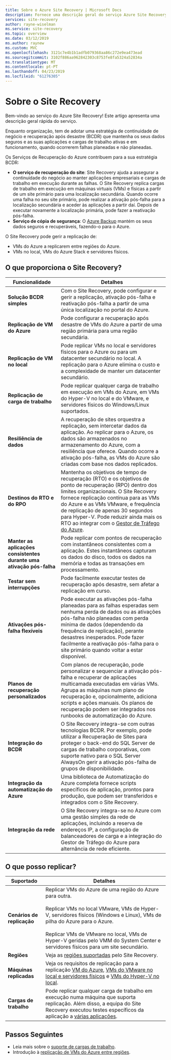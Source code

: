 ```yaml
---
title: Sobre o Azure Site Recovery | Microsoft Docs
description: Fornece uma descrição geral do serviço Azure Site Recovery e resume cenários de implementação de recuperação após desastre e migração.
services: site-recovery
author: rayne-wiselman
ms.service: site-recovery
ms.topic: overview
ms.date: 03/12/2019
ms.author: raynew
ms.custom: MVC
ms.openlocfilehash: 3121c7e4b1b1adfb079368aa86c272e9ea473ead
ms.sourcegitcommit: 3102f886aa962842303c8753fe8fa5324a52834a
ms.translationtype: MT
ms.contentlocale: pt-PT
ms.lasthandoff: 04/23/2019
ms.locfileid: "61276305"
---
```

# <a name="about-site-recovery"></a>Sobre o Site Recovery

Bem-vindo ao serviço do Azure Site Recovery! Este artigo apresenta uma descrição geral rápida do serviço.

Enquanto organização, tem de adotar uma estratégia de continuidade de negócio e recuperação após desastre (BCDR) que mantenha os seus dados seguros e as suas aplicações e cargas de trabalho ativas e em funcionamento, quando ocorrerem falhas planeadas e não planeadas.

Os Serviços de Recuperação do Azure contribuem para a sua estratégia BCDR:

- **O serviço de recuperação do site**: Site Recovery ajuda a assegurar a continuidade do negócio ao manter aplicações empresariais e cargas de trabalho em execução durante as falhas. O Site Recovery replica cargas de trabalho em execução em máquinas virtuais (VMs) e físicas a partir de um site primário para uma localização secundária. Quando ocorre uma falha no seu site primário, pode realizar a ativação pós-falha para a localização secundária e aceder às aplicações a partir daí. Depois de executar novamente a localização primária, pode fazer a reativação pós-falha.  
- **Serviço de cópia de segurança**: O [Azure Backup](https://docs.microsoft.com/azure/backup/) mantém os seus dados seguros e recuperáveis, fazendo-o para o Azure.

O Site Recovery pode gerir a replicação de:

- VMs do Azure a replicarem entre regiões do Azure.
- VMs no local, VMs do Azure Stack e servidores físicos.


## <a name="what-does-site-recovery-provide"></a>O que proporciona o Site Recovery?


**Funcionalidade** | **Detalhes**
--- | ---
**Solução BCDR simples** | Com o Site Recovery, pode configurar e gerir a replicação, ativação pós-falha e reativação pós-falha a partir de uma única localização no portal do Azure.
**Replicação de VM do Azure** | Pode configurar a recuperação após desastre de VMs do Azure a partir de uma região primária para uma região secundária.
**Replicação de VM no local** | Pode replicar VMs no local e servidores físicos para o Azure ou para um datacenter secundário no local. A replicação para o Azure elimina o custo e a complexidade de manter um datacenter secundário.
**Replicação de carga de trabalho** | Pode replicar qualquer carga de trabalho em execução em VMs do Azure, em VMs do Hyper-V no local e do VMware, e servidores físicos do Windows/Linux suportados.
**Resiliência de dados** | A recuperação de sites orquestra a replicação, sem intercetar dados da aplicação. Ao replicar para o Azure, os dados são armazenados no armazenamento do Azure, com a resiliência que oferece. Quando ocorre a ativação pós-falha, as VMs do Azure são criadas com base nos dados replicados.
**Destinos do RTO e do RPO** | Mantenha os objetivos de tempo de recuperação (RTO) e os objetivos de ponto de recuperação (RPO) dentro dos limites organizacionais. O Site Recovery fornece replicação contínua para as VMs do Azure e as VMs VMware, e frequência de replicação de apenas 30 segundos para Hyper-V. Pode reduzir ainda mais os RTO ao integrar com o [Gestor de Tráfego do Azure](https://azure.microsoft.com/blog/reduce-rto-by-using-azure-traffic-manager-with-azure-site-recovery/).
**Manter as aplicações consistentes durante uma ativação pós-falha** | Pode replicar com pontos de recuperação com instantâneos consistentes com a aplicação. Estes instantâneos capturam os dados do disco, todos os dados na memória e todas as transações em processamento.
**Testar sem interrupções** | Pode facilmente executar testes de recuperação após desastre, sem afetar a replicação em curso.
**Ativações pós-falha flexíveis** | Pode executar as ativações pós-falha planeadas para as falhas esperadas sem nenhuma perda de dados ou as ativações pós-falha não planeadas com perda mínima de dados (dependendo da frequência de replicação), perante desastres inesperados. Pode fazer facilmente a reativação pós-falha para o site primário quando voltar a estar disponível.
**Planos de recuperação personalizados** | Com planos de recuperação, pode personalizar e sequenciar a ativação pós-falha e recuperar de aplicações multicamada executadas em várias VMs. Agrupa as máquinas num plano de recuperação e, opcionalmente, adiciona scripts e ações manuais. Os planos de recuperação podem ser integrados nos runbooks de automatização do Azure.
**Integração do BCDR** | O Site Recovery integra-se com outras tecnologias BCDR. Por exemplo, pode utilizar a Recuperação de Sites para proteger o back-end do SQL Server de cargas de trabalho corporativas, com suporte nativo para o SQL Server AlwaysOn gerir a ativação pós-falha de grupos de disponibilidade.
**Integração da automatização do Azure** | Uma biblioteca de Automatização do Azure completa fornece scripts específicos de aplicação, prontos para produção, que podem ser transferidos e integrados com o Site Recovery.
**Integração da rede** | O Site Recovery integra-se no Azure com uma gestão simples da rede de aplicações, incluindo a reserva de endereços IP, a configuração de balanceadores de carga e a integração do Gestor de Tráfego do Azure para alternância de rede eficiente.


## <a name="what-can-i-replicate"></a>O que posso replicar?

**Suportado** | **Detalhes**
--- | ---
**Cenários de replicação** | Replicar VMs do Azure de uma região do Azure para outra.<br/><br/>  Replicar VMs no local VMware, VMs de Hyper-V, servidores físicos (Windows e Linux), VMs de pilha do Azure para o Azure.<br/><br/> Replicar VMs de VMware no local, VMs de Hyper-V geridas pelo VMM do System Center e servidores físicos para um site secundário.
**Regiões** | Veja as [regiões suportadas](https://azure.microsoft.com/regions/services/) pelo Site Recovery. |
**Máquinas replicadas** | Veja os requisitos de replicação para a replicação [VM do Azure](azure-to-azure-support-matrix.md#replicated-machine-operating-systems), [VMs do VMware no local e servidores físicos](vmware-physical-azure-support-matrix.md#replicated-machines) e [VMs do Hyper-V no local](hyper-v-azure-support-matrix.md#replicated-vms).
**Cargas de trabalho** | Pode replicar qualquer carga de trabalho em execução numa máquina que suporta replicação. Além disso, a equipa do Site Recovery executou testes específicos da aplicação a [várias aplicações](site-recovery-workload.md#workload-summary).



## <a name="next-steps"></a>Passos Seguintes
* Leia mais sobre o [suporte de cargas de trabalho](site-recovery-workload.md).
* Introdução à [replicação de VMs do Azure entre regiões](azure-to-azure-quickstart.md). 
